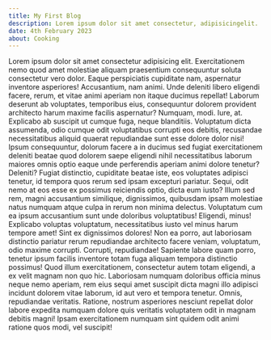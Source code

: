```yaml
---
title: My First Blog
description: Lorem ipsum dolor sit amet consectetur, adipisicingelit.
date: 4th February 2023
about: Cooking
---
```


Lorem ipsum dolor sit amet consectetur adipisicing elit. Exercitationem nemo quod amet molestiae aliquam praesentium consequuntur soluta consectetur vero dolor. Eaque perspiciatis cupiditate nam, aspernatur inventore asperiores! Accusantium, nam animi.
Unde deleniti libero eligendi facere, rerum, et vitae animi aperiam non itaque ducimus repellat! Laborum deserunt ab voluptates, temporibus eius, consequuntur dolorem provident architecto harum maxime facilis aspernatur? Numquam, modi.
Iure, at. Explicabo ab suscipit ut cumque fuga, neque blanditiis. Voluptatum dicta assumenda, odio cumque odit voluptatibus corrupti eos debitis, recusandae necessitatibus aliquid quaerat repudiandae sunt esse dolore dolor nisi!
Ipsum consequuntur, dolorum facere a in ducimus sed fugiat exercitationem deleniti beatae quod dolorem saepe eligendi nihil necessitatibus laborum maiores omnis optio eaque unde perferendis aperiam animi dolore tenetur? Deleniti?
Fugiat distinctio, cupiditate beatae iste, eos voluptates adipisci tenetur, id tempora quos rerum sed ipsam excepturi pariatur. Sequi, odit nemo at eos esse ex possimus reiciendis optio, dicta eum iusto?
Illum sed rem, magni accusantium similique, dignissimos, quibusdam ipsam molestiae natus numquam atque culpa in rerum non minima delectus. Voluptatum cum ea ipsum accusantium sunt unde doloribus voluptatibus! Eligendi, minus!
Explicabo voluptas voluptatum, necessitatibus iusto vel minus harum tempore amet! Sint ex dignissimos dolores! Non ea porro, aut laboriosam distinctio pariatur rerum repudiandae architecto facere veniam, voluptatum, odio maxime corrupti.
Corrupti, repudiandae! Sapiente labore quam porro, tenetur ipsum facilis inventore totam fuga aliquam tempora distinctio possimus! Quod illum exercitationem, consectetur autem totam eligendi, a ex velit magnam non quo hic.
Laboriosam numquam doloribus officia minus neque nemo aperiam, rem eius sequi amet suscipit dicta magni illo adipisci incidunt dolorem vitae laborum, id aut vero et tempora tenetur. Omnis, repudiandae veritatis.
Ratione, nostrum asperiores nesciunt repellat dolor labore expedita numquam dolore quis veritatis voluptatem odit in magnam debitis magni! Ipsam exercitationem numquam sint quidem odit animi ratione quos modi, vel suscipit!
